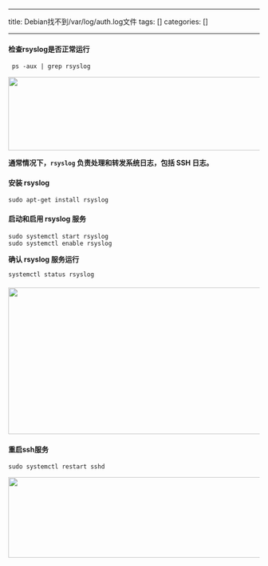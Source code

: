 
--- 
title:  Debian找不到/var/log/auth.log文件 
tags: []
categories: [] 

---
#### 检查rsyslog是否正常运行

```
 ps -aux | grep rsyslog
```

<img alt="" height="147" src="https://img-blog.csdnimg.cn/direct/9b720761c14d491da5b94d86ffe5c435.png" width="1148">

**通常情况下，`rsyslog` 负责处理和转发系统日志，包括 SSH 日志。**

#### **安装 rsyslog**

```
sudo apt-get install rsyslog
```

#### **启动和启用 rsyslog 服务**

```
sudo systemctl start rsyslog
sudo systemctl enable rsyslog
```

**确认 rsyslog 服务运行**

```
systemctl status rsyslog
```

#### <img alt="" height="293" src="https://img-blog.csdnimg.cn/direct/fba153980b2745b3975086906d94e59f.png" width="983">

#### 重启ssh服务

```
sudo systemctl restart sshd
```

<img alt="" height="161" src="https://img-blog.csdnimg.cn/direct/218a0b88d43d48a9bea9b61190740d11.png" width="653">






